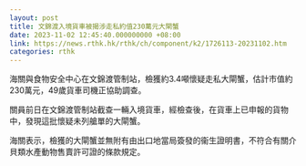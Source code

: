 ```yaml
---
layout: post
title: 文錦渡入境貨車被揭涉走私約值230萬元大閘蟹
date: 2023-11-02 12:45:40.000000000 +08:00
link: https://news.rthk.hk/rthk/ch/component/k2/1726113-20231102.htm
categories: rthk
---
```


海關與食物安全中心在文錦渡管制站，檢獲約3.4噸懷疑走私大閘蟹，估計市值約230萬元，49歲貨車司機正協助調查。

關員前日在文錦渡管制站截查一輛入境貨車，經檢查後，在貨車上已申報的貨物中，發現這批懷疑未列艙單的大閘蟹。

海關表示，檢獲的大閘蟹並無附有由出口地當局簽發的衞生證明書，不符合有關介貝類水產動物售賣許可證的條款規定。
